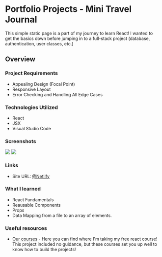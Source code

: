 # Portfolio Projects - Mini Travel Journal

This simple static page is a part of my journey to learn React! I wanted to get the basics down before jumping in to a full-stack project (database, authentication, user classes, etc.)  

## Overview

### Project Requirements

- Appealing Design (Focal Point)
- Responsive Layout 
- Error Checking and Handling All Edge Cases

### Technologies Utilized

- React
- JSX
- Visual Studio Code

### Screenshots

<img src="https://user-images.githubusercontent.com/101738608/211128167-4807830d-8285-4c0d-9d3c-bca8ef4ca33e.png">
<img src="https://user-images.githubusercontent.com/101738608/211128218-c78f62f9-02bd-496b-8773-62d5722a17d9.png">

### Links

* Site URL: [@Netlify](https://minitraveljournal.netlify.app/)

### What I learned

- React Fundamentals
- Reausable Components 
- Props
- Data Mapping from a file to an array of elements. 


### Useful resources

- [Our courses](https://scrimba.com/allcourses) - Here you can find where I'm taking my free react course! This project included no guidance, but these
courses set you up well to know how to build the projects!
